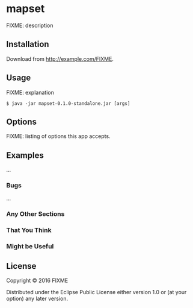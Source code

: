 # mapset

FIXME: description

## Installation

Download from http://example.com/FIXME.

## Usage

FIXME: explanation

    $ java -jar mapset-0.1.0-standalone.jar [args]

## Options

FIXME: listing of options this app accepts.

## Examples

...

### Bugs

...

### Any Other Sections
### That You Think
### Might be Useful

## License

Copyright © 2016 FIXME

Distributed under the Eclipse Public License either version 1.0 or (at
your option) any later version.
